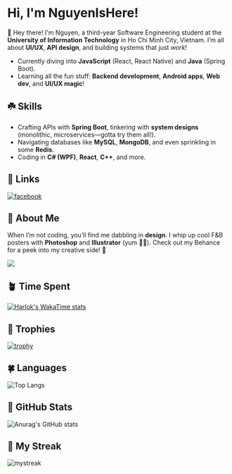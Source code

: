 # Hi, I'm NguyenIsHere!  

👋 Hey there! I'm Nguyen, a third-year Software Engineering student at the **University of Information Technology** in Ho Chi Minh City, Vietnam. I’m all about **UI/UX**, **API design**, and building systems that just *work*!  

- Currently diving into **JavaScript** (React, React Native) and **Java** (Spring Boot).  
- Learning all the fun stuff: **Backend development**, **Android apps**, **Web dev**, and **UI/UX magic**!  

## ☘️ Skills  
- Crafting APIs with **Spring Boot**, tinkering with **system designs** (monolithic, microservices—gotta try them all!).  
- Navigating databases like **MySQL**, **MongoDB**, and even sprinkling in some **Redis**.  
- Coding in **C# (WPF)**, **React**, **C++**, and more.  

## 🫛 Links  
[![facebook](https://img.shields.io/badge/Facebook-1877F2?style=for-the-badge&logo=facebook&logoColor=white)](https://www.facebook.com/tran.nguyen.262468/)  

## 🌵 About Me  
When I’m not coding, you’ll find me dabbling in **design**. I whip up cool F&B posters with **Photoshop** and **Illustrator** (yum 🍔🍹). Check out my Behance for a peek into my creative side! 💚  

![](https://komarev.com/ghpvc/?username=NguyenIsHere)

## 🪴 Time Spent
[![Harlok's WakaTime stats](https://github-readme-stats.vercel.app/api/wakatime?username=NguyenIsHere&layout=compact&theme=onedark)](https://github.com/anuraghazra/github-readme-stats)

## 🥑 Trophies
[![trophy](https://github-profile-trophy.vercel.app/?username=NguyenIsHere&theme=onedark&row=2&column=3&margin-w=15&margin-h=15)](https://github.com/ryo-ma/github-profile-trophy)

## 🍀 Languages
![Top Langs](https://github-readme-stats.vercel.app/api/top-langs/?username=NguyenIsHere&layout=compact&theme=onedark&exclude_repo=auto_checkonline_messenger---publish,Tool-dkhp-2023,UIT_TCCT)

## 🌱 GitHub Stats
![Anurag's GitHub stats](https://github-readme-stats-bqhz.vercel.app/api?username=NguyenIsHere&show_icons=true&hide_border=true&theme=onedark&count_private=true)   

## 🥦 My Streak
<img src="https://github-readme-streak-stats.herokuapp.com/?user=NguyenIsHere&theme=onedark" alt="mystreak"/>
